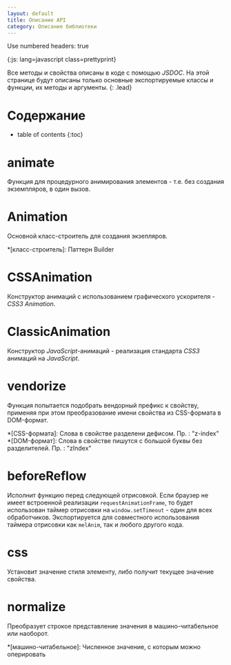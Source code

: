 ```yaml
---
layout: default
title: Описание API
category: Описание библиотеки
---
```

Use numbered headers: true

{:js: lang=javascript class=prettyprint}

Все методы и свойства описаны в коде с помощью *JSDOC*.
На этой странице будут описаны только основные экспортируемые классы и функции, их методы и аргументы.
{: .lead}

# Содержание #

* table of contents
{:toc}

# animate #

Функция для процедурного анимирования элементов - т.е. без создания экземпляров, в один вызов.

# Animation #

Основной класс-строитель для создания экзепляров.

*[класс-строитель]: Паттерн Builder

# CSSAnimation #

Конструктор анимаций с использованием графического ускорителя - *CSS3 Animation*.

# ClassicAnimation #

Конструктор *JavaScript*-анимаций - реализация стандарта *CSS3* анимаций на *JavaScript*.

# vendorize #

Функция попытается подобрать вендорный префикс к свойству, применяя при этом преобразование имени свойства из CSS-формата в DOM-формат.

*[CSS-формата]: Слова в свойстве разделени дефисом. Пр. : "z-index"
*[DOM-формат]: Слова в свойстве пишутся с большой буквы без разделителей. Пр. : "zIndex"

# beforeReflow #

Исполнит функцию перед следующей отрисовкой. Если браузер не имеет встроенной реализации `requestAnimationFrame`, то будет использован 
таймер отрисовки на `window.setTimeout` - один для всех обработчиков.
Экспортируется для совместного использования таймера отрисовки как `melAnim`, так и любого другого кода.

# css #

Установит значение стиля элементу, либо получит текущее значение свойства.

# normalize #

Преобразует строкое представление значения в машино-читабельное или наоборот.

*[машино-читабельное]: Численное значение, с которым можно оперировать